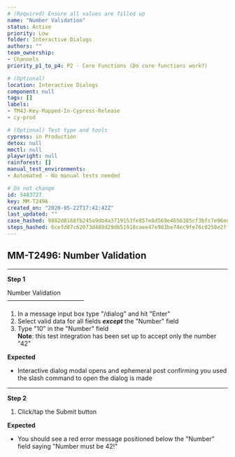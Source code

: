 ```yaml
---
# (Required) Ensure all values are filled up
name: "Number Validation"
status: Active
priority: Low
folder: Interactive Dialogs
authors: ""
team_ownership: 
- Channels
priority_p1_to_p4: P2 - Core Functions (Do core functions work?)

# (Optional)
location: Interactive Dialogs
component: null
tags: []
labels: 
- TM4J-Key-Mapped-In-Cypress-Release
- cy-prod

# (Optional) Test type and tools
cypress: in Production
detox: null
mmctl: null
playwright: null
rainforest: []
manual_test_environments: 
- Automated - No manual tests needed

# Do not change
id: 5483727
key: MM-T2496
created_on: "2020-05-22T17:42:42Z"
last_updated: ""
case_hashed: 9882d8168fb245a9db4a3719153fe857e8d569e4656385cf3bfc7e96edfaddadac73fb1572eb13917b743b3d46e57af2
steps_hashed: 6cefd87c62073d488d29db51918caee47e983be74ec9fe76c0258e2ff32bb7d3ee3e7ee4259fc051b8832d1c65ef9596
---
```


<!-- (Auto-generated) Based on frontmatter's "key" and "name" -->

## MM-T2496: Number Validation

---

**Step 1**

Number Validation\
–––––––––––––––––––––––––

1. In a message input box type "/dialog" and hit "Enter"
2. Select valid data for all fields _**except**_ the "Number" field
3. Type "10" in the "Number" field
   \
   **Note**: this test integration has been set up to accept only the number "42"

**Expected**

- Interactive dialog modal opens and ephemeral post confirming you used the slash command to open the dialog is made

---

**Step 2**

1. Click/tap the Submit button

**Expected**

- You should see a red error message positioned below the "Number" field saying "Number must be 42!"
